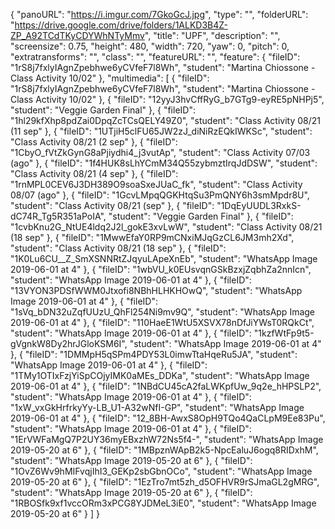 {
      "panoURL": "https://i.imgur.com/7GkoGcJ.jpg",
      "type": "",
      "folderURL": "https://drive.google.com/drive/folders/1ALKD3B4Z-ZP_A92TCdTKyCDYWhNTyMmv",
      "title": "UPF",
      "description": "",
      "screensize": 0.75,
      "height": 480,
      "width": 720,
      "yaw": 0,
      "pitch": 0,
      "extratransforms": "",
      "class": "",
      "featureURL": "",
      "feature": {
         "fileID": "1rS8j7fxlyIAgnZpebhwe6yCVfeF7l8Wh",
         "student": "Martina Chiossone - Class Activity 10/02"
      },
      "multimedia": [
         {
            "fileID": "1rS8j7fxlyIAgnZpebhwe6yCVfeF7l8Wh",
            "student": "Martina Chiossone - Class Activity 10/02"
         },
         {
            "fileID": "12yyJ3hvCffRyG_b7GTg9-eyRE5pNHPj5",
            "student": "Veggie Garden Final"
         },
         {
            "fileID": "1hl29kfXhp8pdZai0DpqZcTCsQELY49Z0",
            "student": "Class Activity 08/21 (11 sep"
         },
         {
            "fileID": "1UTjiH5clFU65JW2zJ_diNiRzEQkIWKSc",
            "student": "Class Activity 08/21 (2 sep"
         },
         {
            "fileID": "1CbyO_fVtZkGynG8aPjiydhi4_j3vutAp",
            "student": "Class Activity 07/03 (ago"
         },
         {
            "fileID": "1f4HUK8sLhYCmM34Q55zybmztIrqJdDSW",
            "student": "Class Activity 08/21 (4 sep"
         },
         {
            "fileID": "1rnMPL0CEV6J3DH389O9soaSxeJUaC_fk",
            "student": "Class Activity 08/07  (ago"
         },
         {
            "fileID": "1GcvLMpqQGKHtqSu3PmQNY6h3smMpdr8U",
            "student": "Class Activity 08/21 (sep"
         },
         {
            "fileID": "1DqEyUUDL3RxkS-dC74R_Tg5R351aPoIA",
            "student": "Veggie Garden Final"
         },
         {
            "fileID": "1cvbKnu2G_NtUE4ldq2J2l_gokE3xvLwW",
            "student": "Class Activity 08/21 (18 sep"
         },
         {
            "fileID": "1MwwEfaY0RP9mCNxiMJqGzCL6JM3mh2Xd",
            "student": "Class Activity 08/21 (18 sep"
         },
         {
            "fileID": "1K0Lu6CU__Z_SmXSNNRtZJqyuLApeXnEb",
            "student": "WhatsApp Image 2019-06-01 at 4"
         },
         {
            "fileID": "1wbVU_k0EUsvqnGSkBzxjZqbhZa2nnIcn",
            "student": "WhatsApp Image 2019-06-01 at 4"
         },
         {
            "fileID": "13VYON3PDSfWWM0Jtxofi8NBhHLHKHOwQ",
            "student": "WhatsApp Image 2019-06-01 at 4"
         },
         {
            "fileID": "1sVq_bDN32uZqfUUzU_QhFl254Ni9mv9Q",
            "student": "WhatsApp Image 2019-06-01 at 4"
         },
         {
            "fileID": "110HaeE1WtU5XSVX78nDfJiYWsT0RQkCt",
            "student": "WhatsApp Image 2019-06-01 at 4"
         },
         {
            "fileID": "1kzfWtFp9t5-gVgnkW8Dy2hrJGloKSM6I",
            "student": "WhatsApp Image 2019-06-01 at 4"
         },
         {
            "fileID": "1DMMpH5qSPm4PDY53L0imwTtaHqeRu5JA",
            "student": "WhatsApp Image 2019-06-01 at 4"
         },
         {
            "fileID": "1TMy1OTIxFzjYiSpCOjyIMK0aMEs_DDKa",
            "student": "WhatsApp Image 2019-06-01 at 4"
         },
         {
            "fileID": "1NBdCU45cA2faLWKpfUw_9q2e_hHPSLP2",
            "student": "WhatsApp Image 2019-06-01 at 4"
         },
         {
            "fileID": "1xW_vxGkHrfrkyYy-LB_U1-A32wNfI-GP",
            "student": "WhatsApp Image 2019-06-01 at 4"
         },
         {
            "fileID": "12_8BH-AwxS8OpH9TQo4QaCLpM9Ee83Pu",
            "student": "WhatsApp Image 2019-06-01 at 4"
         },
         {
            "fileID": "1ErVWFaMgQ7P2UY36myEBxzhW72Ns5f4-",
            "student": "WhatsApp Image 2019-05-20 at 6"
         },
         {
            "fileID": "1MBpznWApB2k5-NpcEaluJ6ogq8RIDxhM",
            "student": "WhatsApp Image 2019-05-20 at 6"
         },
         {
            "fileID": "1OvZ6Wv9hMIFvqjIhI3_GEKp2sbGbnOCo",
            "student": "WhatsApp Image 2019-05-20 at 6"
         },
         {
            "fileID": "1EzTro7mt5zh_d5OFHVR9rSJmaGL2gMRG",
            "student": "WhatsApp Image 2019-05-20 at 6"
         },
         {
            "fileID": "1RBOSfk9xf1vccORm3xPCG8YJDMeL3iE0",
            "student": "WhatsApp Image 2019-05-20 at 6"
         }
      ]
   }